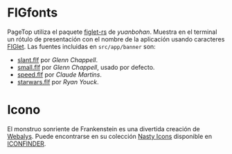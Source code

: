 # FIGfonts

PageTop utiliza el paquete [figlet-rs](https://crates.io/crates/figlet-rs) de
*yuanbohan*. Muestra en el terminal un rótulo de presentación con el nombre de
la aplicación usando caracteres [FIGlet](http://www.figlet.org/). Las fuentes
incluidas en `src/app/banner` son:

* [slant.flf](http://www.figlet.org/fontdb_example.cgi?font=slant.flf)
  por *Glenn Chappell*.
* [small.flf](http://www.figlet.org/fontdb_example.cgi?font=small.flf)
  por *Glenn Chappell*, usado por defecto.
* [speed.flf](http://www.figlet.org/fontdb_example.cgi?font=speed.flf)
  por *Claude Martins*.
* [starwars.flf](http://www.figlet.org/fontdb_example.cgi?font=starwars.flf)
  por *Ryan Youck*.


# Icono

El monstruo sonriente de Frankenstein es una divertida creación de
[Webalys](https://www.iconfinder.com/webalys). Puede encontrarse en su colección
[Nasty Icons](https://www.iconfinder.com/iconsets/nasty) disponible en
[ICONFINDER](https://www.iconfinder.com/).